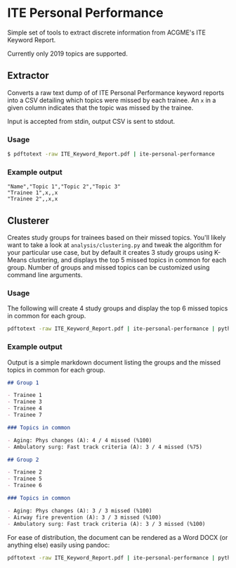 # ITE Personal Performance

Simple set of tools to extract discrete information from ACGME's ITE Keyword
Report.

Currently only 2019 topics are supported.

## Extractor

Converts a raw text dump of of ITE Personal Performance keyword reports into a
CSV detailing which topics were missed by each trainee. An `x` in a given
column indicates that the topic was missed by the trainee.

Input is accepted from stdin, output CSV is sent to stdout.

### Usage

```bash
$ pdftotext -raw ITE_Keyword_Report.pdf | ite-personal-performance
```

### Example output

```csv
"Name","Topic 1","Topic 2","Topic 3"
"Trainee 1",x,,x
"Trainee 2",,x,x
```


## Clusterer

Creates study groups for trainees based on their missed topics. You'll likely
want to take a look at `analysis/clustering.py` and tweak the algorithm for
your particular use case, but by default it creates 3 study groups using
K-Means clustering, and displays the top 5 missed topics in common for each
group. Number of groups and missed topics can be customized using command line
arguments.

### Usage

The following will create 4 study groups and display the top 6 missed topics in
common for each group.

```bash
pdftotext -raw ITE_Keyword_Report.pdf | ite-personal-performance | python clustering.py 4 6
```

### Example output

Output is a simple markdown document listing the groups and the missed topics
in common for each group.


```markdown
## Group 1

- Trainee 1
- Trainee 3
- Trainee 4
- Trainee 7

### Topics in common

- Aging: Phys changes (A): 4 / 4 missed (%100)
- Ambulatory surg: Fast track criteria (A): 3 / 4 missed (%75)

## Group 2

- Trainee 2
- Trainee 5
- Trainee 6

### Topics in common

- Aging: Phys changes (A): 3 / 3 missed (%100)
- Airway fire prevention (A): 3 / 3 missed (%100)
- Ambulatory surg: Fast track criteria (A): 3 / 3 missed (%100)
```

For ease of distribution, the document can be rendered as a Word DOCX (or
anything else) easily using pandoc:

```bash
pdftotext -raw ITE_Keyword_Report.pdf | ite-personal-performance | python clustering.py | pandoc -i -f markdown -o study-groups.docx
```
